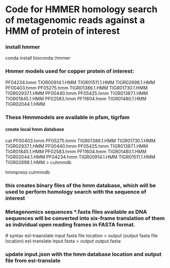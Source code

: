 <h1>Code for HMMER homology search of metagenomic reads against a HMM of protein of interest</h1>

<h3>install hmmer</h3>

conda install bioconda::hmmer

<h3>Hmmer models used for copper protein of interest: </h3>

PF04234.hmm  TIGR00914.1.HMM  TIGR01511.1.HMM  TIGR02698.1.HMM PF00403.hmm  PF05275.hmm  TIGR01386.1.HMM  TIGR01730.1.HMM  TIGR02937.1.HMM PF00440.hmm  PF05425.hmm  TIGR01387.1.HMM  TIGR01845.1.HMM PF02583.hmm  PF11604.hmm  TIGR01480.1.HMM  TIGR02044.1.HMM

<h3>These Hmmmodels are available in pfam, tigrfam</h3>

<h4> create local hmm database</h4>

cat PF00403.hmm  PF05275.hmm TIGR01386.1.HMM  TIGR01730.1.HMM  TIGR02937.1.HMM PF00440.hmm  PF05425.hmm TIGR01387.1.HMM  TIGR01845.1.HMM PF02583.hmm  PF11604.hmm TIGR01480.1.HMM  TIGR02044.1.HMM PF04234.hmm  TIGR00914.1.HMM  TIGR01511.1.HMM  TIGR02698.1.HMM > cuhmmdb

hmmpress cuhmmdb
<h3>this creates binary files of the hmm database, which will be used to perform homology search with the sequence of interest </h3>

<h3> Metagenomics sequences *.fasta files available as DNA sequences will be converted into six-frame translation of them as individual open reading frames in FASTA format. </h3>
# syntax esl-traanslate input fasta file location > output (output fasta file location)
esl-translate input.fasta > output output.fasta

<h3> update input.json with the hmm database location and output file from esl-translate </h3>

